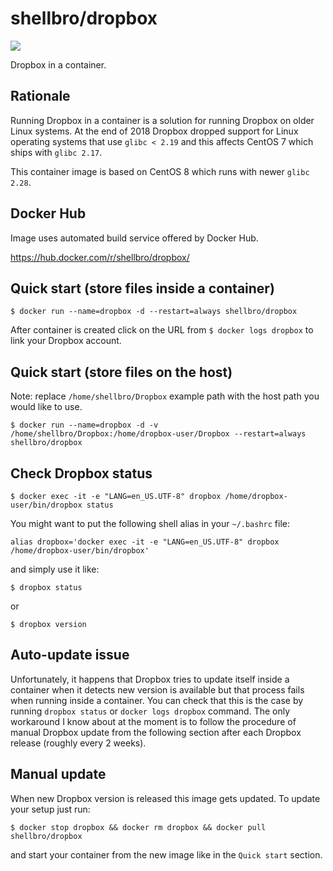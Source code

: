 # shellbro/dropbox

[![](https://img.shields.io/docker/cloud/build/shellbro/dropbox)](https://hub.docker.com/r/shellbro/dropbox/)

Dropbox in a container.

## Rationale

Running Dropbox in a container is a solution for running Dropbox on older Linux
systems. At the end of 2018 Dropbox dropped support for Linux operating systems
that use `glibc < 2.19` and this affects CentOS 7 which ships with `glibc 2.17`.

This container image is based on CentOS 8 which runs with newer `glibc 2.28`.

## Docker Hub

Image uses automated build service offered by Docker Hub.

https://hub.docker.com/r/shellbro/dropbox/

## Quick start (store files inside a container)

```
$ docker run --name=dropbox -d --restart=always shellbro/dropbox
```

After container is created click on the URL from `$ docker logs dropbox` to link
your Dropbox account.

## Quick start (store files on the host)

Note: replace `/home/shellbro/Dropbox` example path with the host path you would
like to use.

```
$ docker run --name=dropbox -d -v /home/shellbro/Dropbox:/home/dropbox-user/Dropbox --restart=always shellbro/dropbox
```

## Check Dropbox status

```
$ docker exec -it -e "LANG=en_US.UTF-8" dropbox /home/dropbox-user/bin/dropbox status
```

You might want to put the following shell alias in your `~/.bashrc` file:

```
alias dropbox='docker exec -it -e "LANG=en_US.UTF-8" dropbox /home/dropbox-user/bin/dropbox'
```

and simply use it like:

```
$ dropbox status
```

or

```
$ dropbox version
```

## Auto-update issue

Unfortunately, it happens that Dropbox tries to update itself inside
a container when it detects new version is available but that process fails when
running inside a container. You can check that this is the case by running
`dropbox status` or `docker logs dropbox` command. The only workaround I know
about at the moment is to follow the procedure of manual Dropbox update from the
following section after each Dropbox release (roughly every 2 weeks).

## Manual update

When new Dropbox version is released this image gets updated. To update your
setup just run:

```
$ docker stop dropbox && docker rm dropbox && docker pull shellbro/dropbox
```

and start your container from the new image like in the `Quick start` section.
